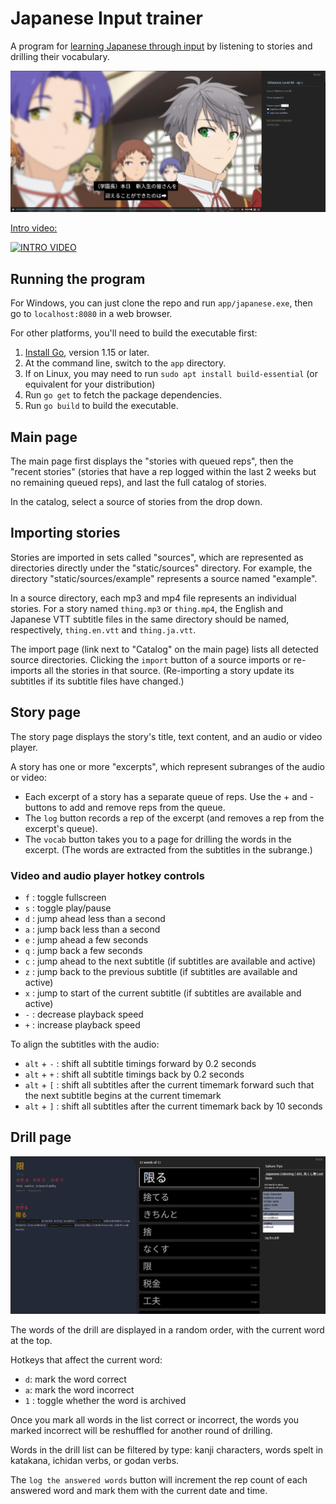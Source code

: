 # Japanese Input trainer

A program for [learning Japanese through input](input.md) by listening to stories and drilling their vocabulary.

![](./images/story.png)

[Intro video:](https://www.youtube.com/watch?v=cQ0Z6ZM1KyI)

[![INTRO VIDEO](https://img.youtube.com/vi/cQ0Z6ZM1KyI/0.jpg)](https://www.youtube.com/watch?v=cQ0Z6ZM1KyI)

## Running the program

For Windows, you can just clone the repo and run `app/japanese.exe`, then go to `localhost:8080` in a web browser.

For other platforms, you'll need to build the executable first:

1. [Install Go](https://go.dev/doc/install), version 1.15 or later.
1. At the command line, switch to the `app` directory.
1. If on Linux, you may need to run `sudo apt install build-essential` (or equivalent for your distribution)
1. Run `go get` to fetch the package dependencies.
1. Run `go build` to build the executable.

## Main page

The main page first displays the "stories with queued reps", then the "recent stories" (stories that have a rep logged within the last 2 weeks but no remaining queued reps), and last the full catalog of stories.

In the catalog, select a source of stories from the drop down.

## Importing stories

Stories are imported in sets called "sources", which are represented as directories directly under the "static/sources" directory. For example, the directory "static/sources/example" represents a source named "example".

In a source directory, each mp3 and mp4 file represents an individual stories. For a story named `thing.mp3` or `thing.mp4`, the English and Japanese VTT subtitle files in the same directory should be named, respectively, `thing.en.vtt` and `thing.ja.vtt`.

The import page (link next to "Catalog" on the main page) lists all detected source directories. Clicking the `import` button of a source imports or re-imports all the stories in that source. (Re-importing a story update its subtitles if its subtitle files have changed.)

## Story page

The story page displays the story's title, text content, and an audio or video player.

A story has one or more "excerpts", which represent subranges of the audio or video:

- Each excerpt of a story has a separate queue of reps. Use the + and - buttons to add and remove reps from the queue.
- The `log` button records a rep of the excerpt (and removes a rep from the excerpt's queue).
- The `vocab` button takes you to a page for drilling the words in the excerpt. (The words are extracted from the subtitles in the subrange.)

### Video and audio player hotkey controls

- `f` : toggle fullscreen
- `s` : toggle play/pause
- `d` : jump ahead less than a second
- `a` : jump back less than a second
- `e` : jump ahead a few seconds
- `q` : jump back a few seconds
- `c` : jump ahead to the next subtitle (if subtitles are available and active)
- `z` : jump back to the previous subtitle (if subtitles are available and active)
- `x` : jump to start of the current subtitle (if subtitles are available and active)
- `-` : decrease playback speed
- `+` : increase playback speed

To align the subtitles with the audio:

- `alt` + `-` : shift all subtitle timings forward by 0.2 seconds
- `alt` + `+` : shift all subtitle timings back by 0.2 seconds
- `alt` + `[` : shift all subtitles after the current timemark forward such that the next subtitle begins at the current timemark
- `alt` + `]` : shift all subtitles after the current timemark back by 10 seconds

## Drill page

![](./images/drill.png)

The words of the drill are displayed in a random order, with the current word at the top.

Hotkeys that affect the current word:

- `d`: mark the word correct
- `a`: mark the word incorrect
- `1` : toggle whether the word is archived

Once you mark all words in the list correct or incorrect, the words you marked incorrect will be reshuffled for another round of drilling.

Words in the drill list can be filtered by type: kanji characters, words spelt in katakana, ichidan verbs, or godan verbs.

The `log the answered words` button will increment the rep count of each answered word and mark them with the current date and time.
